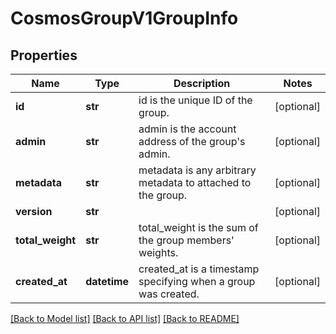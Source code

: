 # CosmosGroupV1GroupInfo

## Properties
Name | Type | Description | Notes
------------ | ------------- | ------------- | -------------
**id** | **str** | id is the unique ID of the group. | [optional] 
**admin** | **str** | admin is the account address of the group&#x27;s admin. | [optional] 
**metadata** | **str** | metadata is any arbitrary metadata to attached to the group. | [optional] 
**version** | **str** |  | [optional] 
**total_weight** | **str** | total_weight is the sum of the group members&#x27; weights. | [optional] 
**created_at** | **datetime** | created_at is a timestamp specifying when a group was created. | [optional] 

[[Back to Model list]](../README.md#documentation-for-models) [[Back to API list]](../README.md#documentation-for-api-endpoints) [[Back to README]](../README.md)

